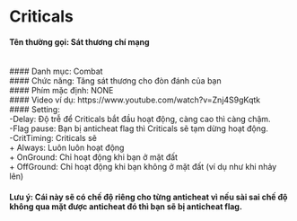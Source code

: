 # Criticals
#### Tên thường gọi: Sát thương chí mạng
</br>
#### Danh mục: Combat
</br>
#### Chức năng: Tăng sát thương cho đòn đánh của bạn
</br>
#### Phím mặc định: NONE
</br>
#### Video ví dụ: https://www.youtube.com/watch?v=Znj4S9gKqtk
</br>
#### Setting:
</br>
-Delay: Độ trễ để Criticals bắt đầu hoạt động, càng cao thì càng chậm.
</br>
-Flag pause: Bạn bị anticheat flag thì Criticals sẽ tạm dừng hoạt động.
</br>
-CritTiming: Criticals sẽ 
</br>
+  Always: Luôn luôn hoạt động
</br>
+  OnGround: Chỉ hoạt động khi bạn ở mặt đất
</br>
+  OffGround: Chỉ hoạt động khi bạn không ở mặt đất (ví dụ như khi nhảy lên)

#### Lưu ý: Cái này sẽ có chế độ riêng cho từng anticheat vì nếu sài sai chế độ không qua mặt được anticheat đó thì bạn sẽ bị anticheat flag.
